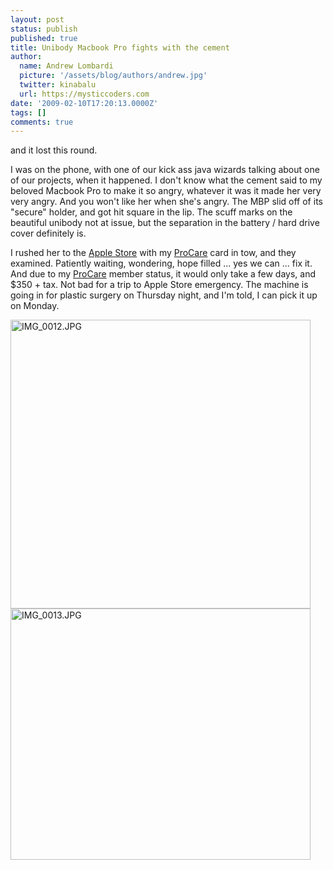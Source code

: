 ```yaml
---
layout: post
status: publish
published: true
title: Unibody Macbook Pro fights with the cement
author:
  name: Andrew Lombardi
  picture: '/assets/blog/authors/andrew.jpg'
  twitter: kinabalu
  url: https://mysticcoders.com
date: '2009-02-10T17:20:13.0000Z'
tags: []
comments: true
---
```

and it lost this round.

I was on the phone, with one of our kick ass java wizards talking about one of our projects, when it happened. I don't know what the cement said to my beloved Macbook Pro to make it so angry, whatever it was it made her very very angry. And you won't like her when she's angry. The MBP slid off of its "secure" holder, and got hit square in the lip. The scuff marks on the beautiful unibody not at issue, but the separation in the battery / hard drive cover definitely is.

I rushed her to the <a title="Apple Store Retail" href="http://www.apple.com/retail">Apple Store</a> with my <a title="Apple Store Procare" href="http://www.apple.com/retail/procare/">ProCare</a> card in tow, and they examined. Patiently waiting, wondering, hope filled ... yes we can ... fix it. And due to my <a title="Apple Store Procare" href="http://www.apple.com/retail/procare/">ProCare</a> member status, it would only take a few days, and $350 + tax. Not bad for a trip to Apple Store emergency. The machine is going in for plastic surgery on Thursday night, and I'm told, I can pick it up on Monday.

<img src="https://www.mysticcoders.com/wp-content/uploads/2009/02/img-0012.jpg" alt="IMG_0012.JPG" width="480" height="462" /> <img src="https://www.mysticcoders.com/wp-content/uploads/2009/02/img-0013.jpg" alt="IMG_0013.JPG" width="480" height="402" />

